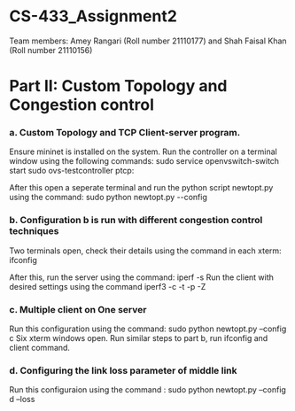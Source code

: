 # CS-433_Assignment2
Team members: Amey Rangari (Roll number 21110177) and Shah Faisal Khan (Roll number 21110156)

# Part II: Custom Topology and Congestion control 
### a. Custom Topology and TCP Client-server program.
Ensure mininet is installed on the system. Run the controller on a terminal window using the following commands:
  sudo service openvswitch-switch start
  sudo ovs-testcontroller ptcp:<a port number>

After this open a seperate terminal and run the python script newtopt.py using the command:
  sudo python newtopt.py --config <configuration>

### b. Configuration b is run with different congestion control techniques
Two terminals open, check their details using the command in each xterm: ifconfig

After this, run the server using the command: 
  iperf -s
Run the client with desired settings using the command
  iperf3 -c <ip address of server> -t <time in seconds> -p <port> -Z <congestion control scheme>

### c. Multiple client on One server
Run this configuration using the command:
  sudo python newtopt.py –config c
Six xterm windows open. Run similar steps to part b, run ifconfig and client command.

### d. Configuring the link loss parameter of middle link
Run this configuraion using the command :
  sudo python newtopt.py –config d –loss <loss percent>

